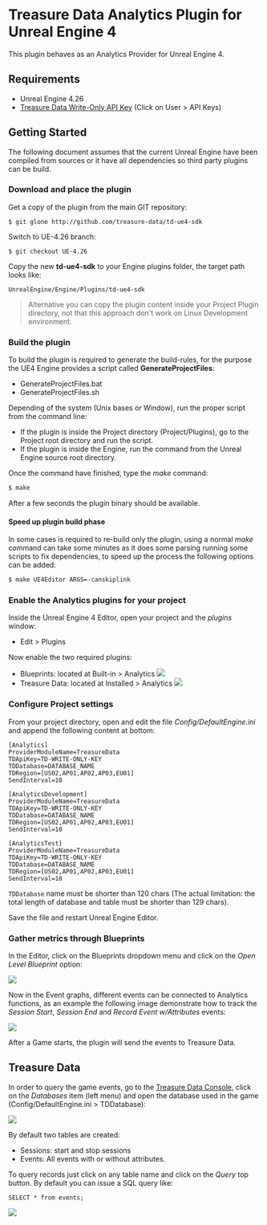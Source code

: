 # Treasure Data Analytics Plugin for Unreal Engine 4

This plugin behaves as an Analytics Provider for Unreal Engine 4.

## Requirements

- Unreal Engine 4.26
- [Treasure Data Write-Only API Key](https://console.treasuredata.com/app/users) (Click on User > API Keys)

## Getting Started

The following document assumes that the current Unreal Engine have been compiled from sources or it have all dependencies so third party plugins can be build.

### Download and place the plugin

Get a copy of the plugin from the main GIT repository:

```
$ git glone http://github.com/treasure-data/td-ue4-sdk
```

Switch to UE-4.26 branch:

```
$ git checkout UE-4.26
```

Copy the new __td-ue4-sdk__ to your Engine plugins folder, the target path looks like:

```
UnrealEngine/Engine/Plugins/td-ue4-sdk
```
> Alternative you can copy the plugin content inside your Project Plugin directory, not that this approach don't work on Linux Development environment.

### Build the plugin

To build the plugin is required to generate the build-rules, for the purpose the UE4 Engine provides a script called __GenerateProjectFiles__:

- GenerateProjectFiles.bat
- GenerateProjectFiles.sh

Depending of the system (Unix bases or Window), run the proper script from the command line:

- If the plugin is inside the Project directory (Project/Plugins), go to the Project root directory and run the script.
- If the plugin is inside the Engine, run the command from the Unreal Engine source root directory.

Once the command have finished, type the _make_ command:

```bash
$ make
```

After a few seconds the plugin binary should be available.

#### Speed up plugin build phase

In some cases is required to re-build only the plugin, using a normal _make_ command can take some minutes as it does some parsing running some scripts to fix dependencies, to speed up the process the following options can be added:

```bash
$ make UE4Editor ARGS=-canskiplink
```

### Enable the Analytics plugins for your project

Inside the Unreal Engine 4 Editor, open your project and the _plugins_ window:

- Edit > Plugins

Now enable the two required plugins:

- Blueprints: located at Built-in > Analytics ![](docs/assets/ue4_blueprints_enable.jpg)
- Treasure Data: located at Installed > Analytics ![](docs/assets/ue4_td_plugin_enable.jpg)

### Configure Project settings

From your project directory, open and edit the file _Config/DefaultEngine.ini_ and append the following content at bottom:

```
[Analytics]
ProviderModuleName=TreasureData
TDApiKey=TD-WRITE-ONLY-KEY
TDDatabase=DATABASE_NAME
TDRegion=[US02,AP01,AP02,AP03,EU01]
SendInterval=10

[AnalyticsDevelopment]
ProviderModuleName=TreasureData
TDApiKey=TD-WRITE-ONLY-KEY
TDDatabase=DATABASE_NAME
TDRegion=[US02,AP01,AP02,AP03,EU01]
SendInterval=10

[AnalyticsTest]
ProviderModuleName=TreasureData
TDApiKey=TD-WRITE-ONLY-KEY
TDDatabase=DATABASE_NAME
TDRegion=[US02,AP01,AP02,AP03,EU01]
SendInterval=10
```

`TDDatabase` name must be shorter than 120 chars (The actual limitation: the total length of database and table must be shorter than 129 chars).

Save the file and restart Unreal Engine Editor.

### Gather metrics through Blueprints

In the Editor, click on the Blueprints dropdown menu and click on the _Open Level Blueprint_ option:

![](docs/assets/ue4_editor_001.jpg)

Now in the Event graphs, different events can be connected to Analytics functions, as an example the following image demonstrate how to track the _Session Start_, _Session End_ and _Record Event w/Attributes_ events:

![](docs/assets/ue4_editor_002.jpg)

After a Game starts, the plugin will send the events to Treasure Data.

## Treasure Data

In order to query the game events, go to the [Treasure Data Console](http://console.treasuredata.com), click on the _Databases_ item (left menu) and open the database used in the game (Config/DefaultEngine.ini > TDDatabase):

![](docs/assets/ue4_td_console_001.jpg)

By default two tables are created:

- Sessions: start and stop sessions
- Events: All events with or without attributes.

To query records just click on any table name and click on the _Query_ top button. By default you can issue a SQL query like:

```
SELECT * from events;
```

![](docs/assets/ue4_td_console_002.jpg)
